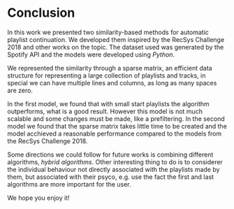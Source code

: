 # Conclusion

In this work we presented two similarity-based methods for automatic playlist
continuation. We developed them inspired by the RecSys Challenge 2018 and other works
on the topic. The dataset used was generated by the Spotify API and the models
were developed using *Python*. 

We represented the similarity through a sparse matrix, an efficient data
structure for representing a large collection of playlists and tracks, in
special we can have multiple lines and columns, as long as many spaces are
zero.

In the first model, we found that with small start playlists the algorithm
outperforms, what is a good result. However this model is not much scalable
and some changes must be made, like a prefiltering. In the second model we 
found that the sparse matrix takes little time to be created and the model
acchieved a reasonable performance compared to the models from the RecSys
Challenge 2018.

Some directions we could follow for future works is combining different
algorithms, *hybrid algorithms*. Other interesting thing to do is to
considerer the individual behaviour not directly associated with the
playlists made by them, but associated with their psyco, e.g. use the fact the
first and last algorithms are more important for the user.

We hope you enjoy it! 

